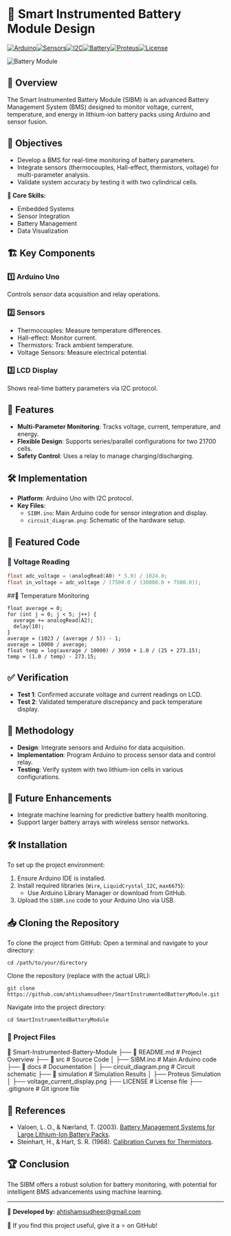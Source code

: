 # 🔋 Smart Instrumented Battery Module Design

[![Arduino](https://img.shields.io/badge/Arduino-Uno-blue)](https://www.arduino.cc/)[![Sensors](https://img.shields.io/badge/Sensors-Multi%20Parameter-green)](https://en.wikipedia.org/wiki/Sensor)[![I2C](https://img.shields.io/badge/I2C-Protocol-purple)](https://en.wikipedia.org/wiki/I%C2%B2C)[![Battery](https://img.shields.io/badge/Battery-Lithium%20Ion-orange)](https://en.wikipedia.org/wiki/Lithium-ion_battery)[![Proteus](https://img.shields.io/badge/Proteus-Simulation-red)](https://www.labcenter.com/)[![License](https://img.shields.io/badge/license-MIT-green)](LICENSE)

![Battery Module](/docs/Simulation.png)


## 🚀 Overview
The Smart Instrumented Battery Module (SIBM) is an advanced Battery Management System (BMS) designed to monitor voltage, current, temperature, and energy in lithium-ion battery packs using Arduino and sensor fusion.

## 🎯 Objectives
- Develop a BMS for real-time monitoring of battery parameters.
- Integrate sensors (thermocouples, Hall-effect, thermistors, voltage) for multi-parameter analysis.
- Validate system accuracy by testing it with two cylindrical cells.

**🔹 Core Skills:**  
- Embedded Systems  
- Sensor Integration  
- Battery Management  
- Data Visualization  

## 🏗️ Key Components
### 1️⃣ **Arduino Uno**
Controls sensor data acquisition and relay operations.

### 2️⃣ **Sensors**
- Thermocouples: Measure temperature differences.
- Hall-effect: Monitor current.
- Thermistors: Track ambient temperature.
- Voltage Sensors: Measure electrical potential.

### 3️⃣ **LCD Display**
Shows real-time battery parameters via I2C protocol.

## 📜 Features
- **Multi-Parameter Monitoring**: Tracks voltage, current, temperature, and energy.
- **Flexible Design**: Supports series/parallel configurations for two 21700 cells.
- **Safety Control**: Uses a relay to manage charging/discharging.

## 🛠️ Implementation
- **Platform**: Arduino Uno with I2C protocol.
- **Key Files**:  
  - `SIBM.ino`: Main Arduino code for sensor integration and display.
  - `circuit_diagram.png`: Schematic of the hardware setup.

## 📂 Featured Code
### 🔹 Voltage Reading
```cpp
float adc_voltage = (analogRead(A0) * 5.0) / 1024.0;
float in_voltage = adc_voltage / (7500.0 / (30000.0 + 7500.0));
```
##🔹 Temperature Monitoring
```
float average = 0;
for (int j = 0; j < 5; j++) {
  average += analogRead(A2);
  delay(10);
}
average = (1023 / (average / 5)) - 1;
average = 10000 / average;
float temp = log(average / 10000) / 3950 + 1.0 / (25 + 273.15);
temp = (1.0 / temp) - 273.15;
```
## ✅ Verification
- **Test 1**: Confirmed accurate voltage and current readings on LCD.
- **Test 2**: Validated temperature discrepancy and pack temperature display.

## 📌 Methodology
- **Design**: Integrate sensors and Arduino for data acquisition.
- **Implementation**: Program Arduino to process sensor data and control relay.
- **Testing**: Verify system with two lithium-ion cells in various configurations.

## 📄 Future Enhancements
- Integrate machine learning for predictive battery health monitoring.
- Support larger battery arrays with wireless sensor networks.

## 🛠️ Installation
To set up the project environment:

1. Ensure Arduino IDE is installed.
2. Install required libraries (`Wire`, `LiquidCrystal_I2C`, `max6675`):
   - Use Arduino Library Manager or download from GitHub.
3. Upload the `SIBM.ino` code to your Arduino Uno via USB.

## 📥 Cloning the Repository
To clone the project from GitHub:
Open a terminal and navigate to your directory:
```
cd /path/to/your/directory
```
Clone the repository (replace with the actual URL):
```
git clone https://github.com/ahtishamsudheer/SmartInstrumentedBatteryModule.git
```
Navigate into the project directory:
```
cd SmartInstrumentedBatteryModule
```
### 📁 Project Files

📂 Smart-Instrumented-Battery-Module
├── 📜 README.md # Project Overview
├── 📂 src # Source Code
│   ├── SIBM.ino # Main Arduino code
├── 📂 docs # Documentation
│   ├── circuit_diagram.png # Circuit schematic
├── 📂 simulation # Simulation Results
│   ├── Proteus Simulation
│   ├── voltage_current_display.png
├── LICENSE # License file
├── .gitignore # Git ignore file


## 📜 References
- Valoen, L. O., & Nærland, T. (2003). [Battery Management Systems for Large Lithium-Ion Battery Packs](https://ieeexplore.ieee.org/document/1226476).
- Steinhart, H., & Hart, S. R. (1968). [Calibration Curves for Thermistors](https://www.sciencedirect.com/science/article/abs/pii/0011747168900327).

## 🏆 Conclusion
The SIBM offers a robust solution for battery monitoring, with potential for intelligent BMS advancements using machine learning.

---

🚀 **Developed by:** ahtishamsudheer@gmail.com

🌟 If you find this project useful, give it a ⭐ on GitHub!
